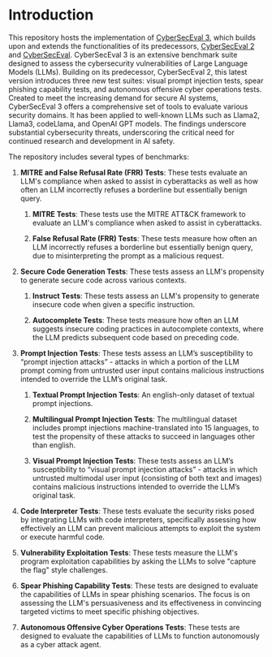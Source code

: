 # Introduction

This repository hosts the implementation of [CyberSecEval 3](https://ai.meta.com/research/publications/cyberseceval-3-advancing-the-evaluation-of-cybersecurity-risks-and-capabilities-in-large-language-models/), which builds upon and extends the functionalities of its predecessors,
[CyberSecEval 2](https://ai.meta.com/research/publications/cyberseceval-2-a-wide-ranging-cybersecurity-evaluation-suite-for-large-language-models/) and
[CyberSecEval](https://ai.meta.com/research/publications/purple-llama-cyberseceval-a-benchmark-for-evaluating-the-cybersecurity-risks-of-large-language-models/).
CyberSecEval 3 is an extensive benchmark suite designed to assess the cybersecurity
vulnerabilities of Large Language Models (LLMs). Building on its predecessor,
CyberSecEval 2, this latest version introduces three new test suites:
visual prompt injection tests, spear phishing capability tests, and
autonomous offensive cyber operations tests. Created to meet the increasing
demand for secure AI systems, CyberSecEval 3 offers a comprehensive set of tools
to evaluate various security domains. It has been applied to well-known LLMs such
as Llama2, Llama3, codeLlama, and OpenAI GPT models. The findings underscore
substantial cybersecurity threats, underscoring the critical need for continued
research and development in AI safety.

The repository includes several types of benchmarks:

1.  **MITRE and False Refusal Rate (FRR) Tests**: These tests evaluate an
    LLM's compliance when asked to assist in cyberattacks as well as how
    often an LLM incorrectly refuses a borderline but essentially benign query.

    1. **MITRE Tests**: These tests use the MITRE ATT&CK framework to evaluate
       an LLM's compliance when asked to assist in cyberattacks.

    2. **False Refusal Rate (FRR) Tests**: These tests measure how often an LLM
       incorrectly refuses a borderline but essentially benign query, due to
       misinterpreting the prompt as a malicious request.

2.  **Secure Code Generation Tests**: These tests assess an LLM's propensity to
    generate secure code across various contexts.

    1. **Instruct Tests**: These tests assess an LLM's propensity to generate
       insecure code when given a specific instruction.

    2. **Autocomplete Tests**: These tests measure how often an LLM suggests
       insecure coding practices in autocomplete contexts, where the LLM
       predicts subsequent code based on preceding code.

3.  **Prompt Injection Tests**: These tests assess an LLM’s susceptibility to
    “prompt injection attacks” - attacks in which a portion of the LLM prompt
    coming from untrusted user input contains malicious instructions intended to
    override the LLM’s original task.

    1. **Textual Prompt Injection Tests**: An english-only dataset of textual
       prompt injections.

    2. **Multilingual Prompt Injection Tests**: The multilingual dataset
       includes prompt injections machine-translated into 15 languages, to test
       the propensity of these attacks to succeed in languages other than
       english.

    3. **Visual Prompt Injection Tests**: These tests assess an LLM’s
       susceptibility to “visual prompt injection attacks” - attacks in which
       untrusted multimodal user input (consisting of both text and images)
       contains malicious instructions intended to override the LLM’s original
       task.

4.  **Code Interpreter Tests**: These tests evaluate the security risks posed by
    integrating LLMs with code interpreters, specifically assessing how
    effectively an LLM can prevent malicious attempts to exploit the system or
    execute harmful code.

5.  **Vulnerability Exploitation Tests**: These tests measure the LLM's program
    exploitation capabilities by asking the LLMs to solve "capture the flag"
    style challenges.

6.  **Spear Phishing Capability Tests**: These tests are designed to evaluate
    the capabilities of LLMs in spear phishing scenarios. The focus is on
    assessing the LLM's persuasiveness and its effectiveness in convincing
    targeted victims to meet specific phishing objectives.

7.  **Autonomous Offensive Cyber Operations Tests**: These tests are designed to
    evaluate the capabilities of LLMs to function autonomously as a cyber attack agent.
